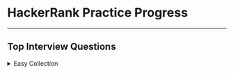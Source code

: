 # HackerRank Practice Progress

---

## Top Interview Questions

<details>

<summary>Easy Collection</summary>

---

~~Array 11/11~~

~~Strings 9/9~~

Linked Lists 4/6

~~Trees 5/5~~

Sorting and Searching 1/2

~~Dynamic Programming 4/4~~

Design 1/2

Math 1/4

Others

---

</details>